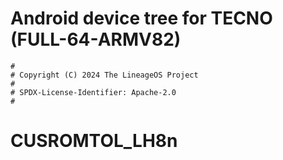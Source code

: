 # Android device tree for TECNO  (FULL-64-ARMV82)

```
#
# Copyright (C) 2024 The LineageOS Project
#
# SPDX-License-Identifier: Apache-2.0
#
```
# CUSROMTOL_LH8n
